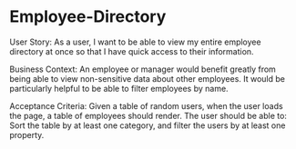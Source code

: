 # Employee-Directory

User Story: As a user, I want to be able to view my entire employee directory at once so that I have quick access to their information.


Business Context: An employee or manager would benefit greatly from being able to view non-sensitive data about other employees. It would be particularly helpful to be able to filter employees by name.

Acceptance Criteria: Given a table of random users, when the user loads the page, a table of employees should render.
The user should be able to: Sort the table by at least one category, and filter the users by at least one property.
